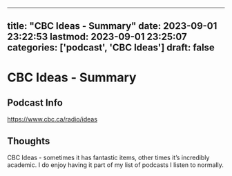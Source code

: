 
---
title: "CBC Ideas - Summary"
date: 2023-09-01 23:22:53
lastmod: 2023-09-01 23:25:07
categories: ['podcast', 'CBC Ideas']
draft: false
---


# CBC Ideas - Summary
## Podcast Info
https://www.cbc.ca/radio/ideas

## Thoughts

CBC Ideas - sometimes it has fantastic items, other times it’s incredibly academic. I do enjoy having it part of my list of podcasts I listen to normally.

<!-- #podcast #CBC Ideas# #public -->

<!-- {BearID:7A0A58E8-BDC7-4869-9871-341EF749A01F} -->
